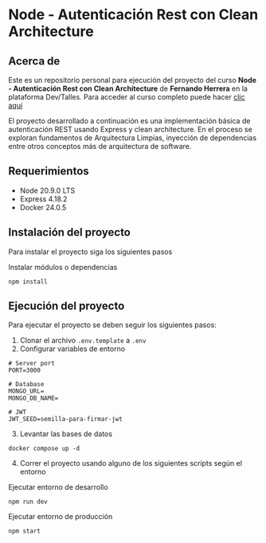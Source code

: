 # Node - Autenticación Rest con Clean Architecture

## Acerca de

Este es un repositorio personal para ejecución del proyecto del curso **Node - Autenticación Rest con Clean Architecture** de **Fernando Herrera** en la plataforma Dev/Talles. Para acceder al curso completo puede hacer [clic aquí](https://cursos.devtalles.com/courses/node-clean-architecture)

El proyecto desarrollado a continuación es una implementación básica de autenticación REST usando Express y clean architecture. En el proceso se exploran fundamentos de Arquitectura Limpias, inyección de dependencias entre otros conceptos más de arquitectura de software.

## Requerimientos

- Node 20.9.0 LTS
- Express 4.18.2
- Docker 24.0.5

## Instalación del proyecto

Para instalar el proyecto siga los siguientes pasos

Instalar módulos o dependencias

```
npm install
```

## Ejecución del proyecto

Para ejecutar el proyecto se deben seguir los siguientes pasos:

1. Clonar el archivo `.env.template` a `.env`
2. Configurar variables de entorno

```
# Server port
PORT=3000

# Database
MONGO_URL=
MONGO_DB_NAME=

# JWT
JWT_SEED=semilla-para-firmar-jwt
```

3. Levantar las bases de datos

```
docker compose up -d

```

4. Correr el proyecto usando alguno de los siguientes scripts según el entorno

Ejecutar entorno de desarrollo

```
npm run dev
```

Ejecutar entorno de producción

```
npm start
```

